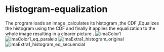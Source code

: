 # Histogram-equalization
The program loads an image ,calculates its histogram ,the CDF ,Equalizes the histogram using the CDF and finally it applies the equalization to the whole image resulting in a clearer picture .
![imaColor1](https://github.com/user-attachments/assets/84b6282b-daa8-416e-828c-f3217602f7e2)
![imaColor1_eq_paralelo](https://github.com/user-attachments/assets/9053e86b-84da-4766-a7a8-96d2289aa841)
![imaExtra1_histogram_original](https://github.com/user-attachments/assets/a08a6092-8d66-4054-b15d-50a1ef77f173)
![imaExtra1_histogram_eq_secuencial](https://github.com/user-attachments/assets/4bd9ac7f-826a-4071-b794-06ae2b1333a2)
